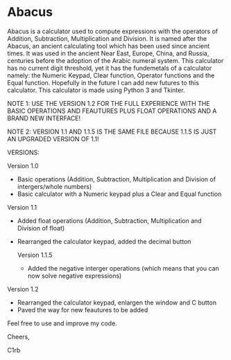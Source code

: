# Abacus

Abacus is a calculator used to compute expressions with the operators of Addition, Subtraction, Multiplication and Division. It is named after the Abacus, an ancient calculating tool which has been used since ancient times. It was used in the ancient Near East, Europe, China, and Russia, centuries before the adoption of the Arabic numeral system. This calculator has no current digit threshold, yet it has the fundemetals of a calculator namely: the Numeric Keypad, Clear function, Operator functions and the Equal function. Hopefully in the future I can add new futures to this calculator. This calculator is made using Python 3 and Tkinter.

NOTE 1: USE THE VERSION 1.2 FOR THE FULL EXPERIENCE WITH THE BASIC OPERATIONS AND FEAUTURES PLUS FLOAT OPERATIONS AND A BRAND NEW INTERFACE!

NOTE 2: VERSION 1.1 AND 1.1.5 IS THE SAME FILE BECAUSE 1.1.5 IS JUST AN UPGRADED VERSION OF 1.1!

VERSIONS:

Version 1.0
- Basic operations (Addition, Subtraction, Multiplication and Division of intergers/whole numbers)
- Basic calculator with a Numeric keypad plus a Clear and Equal function

Version 1.1
- Added float operations (Addition, Subtraction, Multiplication and Division of float)
- Rearranged the calculator keypad, added the decimal button
  
  Version 1.1.5
  - Added the negative interger operations (which means that you can now solve negative expressions)

Version 1.2
- Rearranged the calculator keypad, enlargen the window and C button
- Paved the way for new feautures to be added

Feel free to use and improve my code.

Cheers,

C1rb
